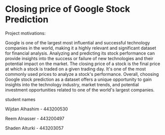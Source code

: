 # Closing price of Google Stock Prediction

Project motivations:

<p>Google is one of the largest most influential and successful technology companies in the world, making it a highly relevant and significant dataset for financial analysis. Analyzing and predicting its stock performance can provide insights into the success or failure of new technologies and their potential impact on the market. The closing price of a stock is the final price at which a stock is traded on a given trading day. It's one of the most commonly used prices to analyze a stock's performance. Overall, choosing Google stock prediction as a dataset offers a unique opportunity to gain insights into the technology industry, market trends, and potential investment opportunities related to one of the world's largest companies.</p> 

<p>student names </p>

Wijdan Alhashim - 443200530

Reem Alnasser - 443200497

Shaden Alturki - 443203057


